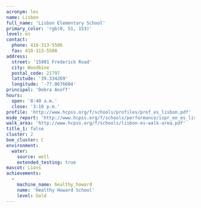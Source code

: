 ```yaml
---
acronym: les
name: Lisbon
full_name: 'Lisbon Elementary School'
primary_color: 'rgb(0, 51, 153)'
level: es
contact:
  phone: 410-313-5506
  fax: 410-313-5508
address:
  street: '15901 Frederick Road'
  city: Woodbine
  postal_code: 21797
  latitude: '39.334269'
  longitude: '-77.0676604'
principal: 'Debra Anoff'
hours:
  open: '8:40 a.m.'
  close: '3:10 p.m.'
profile: 'http://www.hcpss.org/f/schools/profiles/prof_es_lisbon.pdf'
msde_report: 'http://www.hcpss.org/f/schools/performance/ispr_en_es_lisbon.pdf'
walk_area: 'http://www.hcpss.org/f/schools/lisbon-es-walk-area.pdf'
title_1: false
cluster: 2
boe_cluster: C
environment:
  water:
    source: well
    extended_testing: true
mascot: Lions
achievements:
  -
    machine_name: healthy_howard
    name: 'Healthy Howard School'
    level: Gold
---
```

